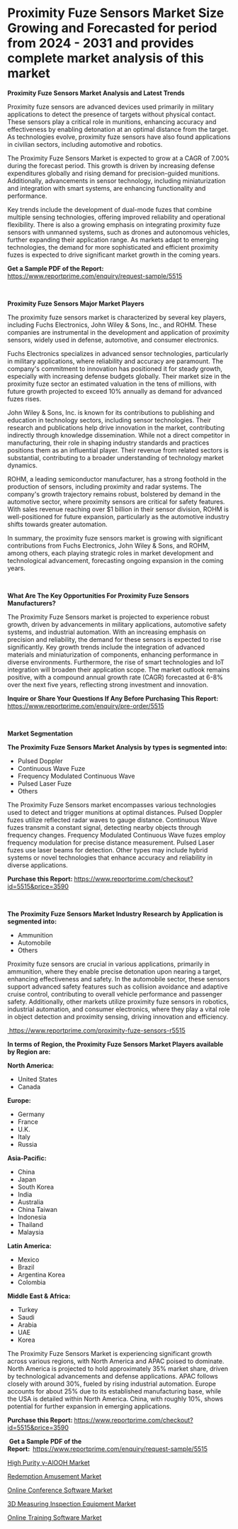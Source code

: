 <p><h1>Proximity Fuze Sensors Market Size Growing and Forecasted for period from 2024 - 2031 and provides complete market analysis of this market</h1></p><p><strong>Proximity Fuze Sensors Market Analysis and Latest Trends</strong></p>
<p><p>Proximity fuze sensors are advanced devices used primarily in military applications to detect the presence of targets without physical contact. These sensors play a critical role in munitions, enhancing accuracy and effectiveness by enabling detonation at an optimal distance from the target. As technologies evolve, proximity fuze sensors have also found applications in civilian sectors, including automotive and robotics.</p><p>The Proximity Fuze Sensors Market is expected to grow at a CAGR of 7.00% during the forecast period. This growth is driven by increasing defense expenditures globally and rising demand for precision-guided munitions. Additionally, advancements in sensor technology, including miniaturization and integration with smart systems, are enhancing functionality and performance.</p><p>Key trends include the development of dual-mode fuzes that combine multiple sensing technologies, offering improved reliability and operational flexibility. There is also a growing emphasis on integrating proximity fuze sensors with unmanned systems, such as drones and autonomous vehicles, further expanding their application range. As markets adapt to emerging technologies, the demand for more sophisticated and efficient proximity fuzes is expected to drive significant market growth in the coming years.</p></p>
<p><strong>Get a Sample PDF of the Report:&nbsp;</strong> <a href="https://www.reportprime.com/enquiry/request-sample/5515">https://www.reportprime.com/enquiry/request-sample/5515</a></p>
<p>&nbsp;</p>
<p><strong>Proximity Fuze Sensors Major Market Players</strong></p>
<p><p>The proximity fuze sensors market is characterized by several key players, including Fuchs Electronics, John Wiley & Sons, Inc., and ROHM. These companies are instrumental in the development and application of proximity sensors, widely used in defense, automotive, and consumer electronics.</p><p>Fuchs Electronics specializes in advanced sensor technologies, particularly in military applications, where reliability and accuracy are paramount. The company's commitment to innovation has positioned it for steady growth, especially with increasing defense budgets globally. Their market size in the proximity fuze sector an estimated valuation in the tens of millions, with future growth projected to exceed 10% annually as demand for advanced fuzes rises.</p><p>John Wiley & Sons, Inc. is known for its contributions to publishing and education in technology sectors, including sensor technologies. Their research and publications help drive innovation in the market, contributing indirectly through knowledge dissemination. While not a direct competitor in manufacturing, their role in shaping industry standards and practices positions them as an influential player. Their revenue from related sectors is substantial, contributing to a broader understanding of technology market dynamics.</p><p>ROHM, a leading semiconductor manufacturer, has a strong foothold in the production of sensors, including proximity and radar systems. The company's growth trajectory remains robust, bolstered by demand in the automotive sector, where proximity sensors are critical for safety features. With sales revenue reaching over $1 billion in their sensor division, ROHM is well-positioned for future expansion, particularly as the automotive industry shifts towards greater automation.</p><p>In summary, the proximity fuze sensors market is growing with significant contributions from Fuchs Electronics, John Wiley & Sons, and ROHM, among others, each playing strategic roles in market development and technological advancement, forecasting ongoing expansion in the coming years.</p></p>
<p>&nbsp;</p>
<p><strong>What Are The Key Opportunities For Proximity Fuze Sensors Manufacturers?</strong></p>
<p><p>The Proximity Fuze Sensors market is projected to experience robust growth, driven by advancements in military applications, automotive safety systems, and industrial automation. With an increasing emphasis on precision and reliability, the demand for these sensors is expected to rise significantly. Key growth trends include the integration of advanced materials and miniaturization of components, enhancing performance in diverse environments. Furthermore, the rise of smart technologies and IoT integration will broaden their application scope. The market outlook remains positive, with a compound annual growth rate (CAGR) forecasted at 6-8% over the next five years, reflecting strong investment and innovation.</p></p>
<p><strong>Inquire or Share Your Questions If Any Before Purchasing This Report:</strong> <a href="https://www.reportprime.com/enquiry/pre-order/5515">https://www.reportprime.com/enquiry/pre-order/5515</a></p>
<p>&nbsp;</p>
<p><strong>Market Segmentation</strong></p>
<p><strong>The Proximity Fuze Sensors Market Analysis by types is segmented into:</strong></p>
<p><ul><li>Pulsed Doppler</li><li>Continuous Wave Fuze</li><li>Frequency Modulated Continuous Wave</li><li>Pulsed Laser Fuze</li><li>Others</li></ul></p>
<p><p>The Proximity Fuze Sensors market encompasses various technologies used to detect and trigger munitions at optimal distances. Pulsed Doppler fuzes utilize reflected radar waves to gauge distance. Continuous Wave fuzes transmit a constant signal, detecting nearby objects through frequency changes. Frequency Modulated Continuous Wave fuzes employ frequency modulation for precise distance measurement. Pulsed Laser fuzes use laser beams for detection. Other types may include hybrid systems or novel technologies that enhance accuracy and reliability in diverse applications.</p></p>
<p><strong>Purchase this Report:&nbsp;</strong><a href="https://www.reportprime.com/checkout?id=5515&price=3590">https://www.reportprime.com/checkout?id=5515&price=3590</a></p>
<p>&nbsp;</p>
<p><strong>The Proximity Fuze Sensors Market Industry Research by Application is segmented into:</strong></p>
<p><ul><li>Ammunition</li><li>Automobile</li><li>Others</li></ul></p>
<p><p>Proximity fuze sensors are crucial in various applications, primarily in ammunition, where they enable precise detonation upon nearing a target, enhancing effectiveness and safety. In the automobile sector, these sensors support advanced safety features such as collision avoidance and adaptive cruise control, contributing to overall vehicle performance and passenger safety. Additionally, other markets utilize proximity fuze sensors in robotics, industrial automation, and consumer electronics, where they play a vital role in object detection and proximity sensing, driving innovation and efficiency.</p></p>
<p><a href="https://www.reportprime.com/proximity-fuze-sensors-r5515">&nbsp;https://www.reportprime.com/proximity-fuze-sensors-r5515</a></p>
<p><strong>In terms of Region, the Proximity Fuze Sensors Market Players available by Region are:</strong></p>
<p>
    <p> <strong> North America: </strong>
        <ul>
            <li>United States</li>
            <li>Canada</li>
        </ul>
        </p> 
    <p> <strong> Europe: </strong>
        <ul>
            <li>Germany</li>
            <li>France</li>
            <li>U.K.</li>
            <li>Italy</li>
            <li>Russia</li>
        </ul>
        </p> 
    <p> <strong> Asia-Pacific: </strong>
        <ul>
            <li>China</li>
            <li>Japan</li>
            <li>South Korea</li>
            <li>India</li>
            <li>Australia</li>
            <li>China Taiwan</li>
            <li>Indonesia</li>
            <li>Thailand</li>
            <li>Malaysia</li>
        </ul>
        </p> 
    <p> <strong> Latin America: </strong>
        <ul>
            <li>Mexico</li>
            <li>Brazil</li>
            <li>Argentina Korea</li>
            <li>Colombia</li>
        </ul>
        </p> 
    <p> <strong> Middle East & Africa: </strong>
        <ul>
            <li>Turkey</li>
            <li>Saudi</li>
            <li>Arabia</li>
            <li>UAE</li>
            <li>Korea</li>
        </ul>
    </p>
    </p>
<p><p>The Proximity Fuze Sensors Market is experiencing significant growth across various regions, with North America and APAC poised to dominate. North America is projected to hold approximately 35% market share, driven by technological advancements and defense applications. APAC follows closely with around 30%, fueled by rising industrial automation. Europe accounts for about 25% due to its established manufacturing base, while the USA is detailed within North America. China, with roughly 10%, shows potential for further expansion in emerging applications.</p></p>
<p><strong>Purchase this Report: </strong><a href="https://www.reportprime.com/checkout?id=5515&price=3590">https://www.reportprime.com/checkout?id=5515&price=3590</a></p>
<p>&nbsp;<strong>Get a Sample PDF of the Report:&nbsp;&nbsp;</strong><a href="https://www.reportprime.com/enquiry/request-sample/5515">https://www.reportprime.com/enquiry/request-sample/5515</a></p>
<p><strong></strong></p>
<p><p><a href="https://issuu.com/reportprime-2/docs/high-purity-g-alooh-market-size-203_d7768ac6006153">High Purity γ-AlOOH Market</a></p><p><a href="https://github.com/MonroeBullock54/Market-Research-Report-List-1/blob/main/redemption-amusement-market.md">Redemption Amusement Market</a></p><p><a href="https://www.linkedin.com/pulse/global-perspectives-online-conference-software-market-trends-3iwwc?trackingId=v0YQ6OAZTmS6DZzzg%2BGvnQ%3D%3D">Online Conference Software Market</a></p><p><a href="https://issuu.com/reportprime-2/docs/3d-measuring-inspection-equipment-m_e763a774ab379d">3D Measuring Inspection Equipment Market</a></p><p><a href="https://www.linkedin.com/pulse/online-training-software-market-trends-focusing-insight-azxhc?trackingId=rK2i%2BSOqRlaAwtcab72kkQ%3D%3D">Online Training Software Market</a></p></p>
